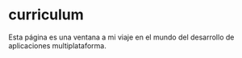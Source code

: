 # curriculum
Esta página es una ventana a mi viaje en el mundo del desarrollo de aplicaciones multiplataforma.
